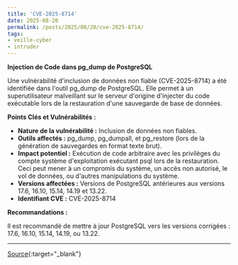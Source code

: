 ```yaml
---
title: 'CVE-2025-8714'
date: 2025-08-20
permalink: /posts/2025/08/20/cve-2025-8714/
tags:
- veille-cyber
- intruder
---
```

**Injection de Code dans pg_dump de PostgreSQL**

Une vulnérabilité d'inclusion de données non fiable (CVE-2025-8714) a été identifiée dans l'outil pg_dump de PostgreSQL. Elle permet à un superutilisateur malveillant sur le serveur d'origine d'injecter du code exécutable lors de la restauration d'une sauvegarde de base de données.

**Points Clés et Vulnérabilités :**

*   **Nature de la vulnérabilité :** Inclusion de données non fiables.
*   **Outils affectés :** pg_dump, pg_dumpall, et pg_restore (lors de la génération de sauvegardes en format texte brut).
*   **Impact potentiel :** Exécution de code arbitraire avec les privilèges du compte système d'exploitation exécutant psql lors de la restauration. Ceci peut mener à un compromis du système, un accès non autorisé, le vol de données, ou d'autres manipulations du système.
*   **Versions affectées :** Versions de PostgreSQL antérieures aux versions 17.6, 16.10, 15.14, 14.19 et 13.22.
*   **Identifiant CVE :** CVE-2025-8714

**Recommandations :**

Il est recommandé de mettre à jour PostgreSQL vers les versions corrigées : 17.6, 16.10, 15.14, 14.19, ou 13.22.

---
[Source](https://cvemon.intruder.io/cves/CVE-2025-8714){:target="_blank"}
